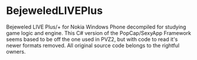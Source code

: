 # BejeweledLIVEPlus
 Bejeweled LIVE Plus/+ for Nokia Windows Phone decompiled for studying game logic and engine. This C# version of the PopCap/SexyApp Framework seems based to be off the one used in PVZ2, but with code to read it's newer formats removed. All original source code belongs to the rightful owners.
